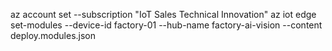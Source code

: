 az account set --subscription "IoT Sales Technical Innovation"
az iot edge set-modules --device-id factory-01 --hub-name factory-ai-vision --content deploy.modules.json